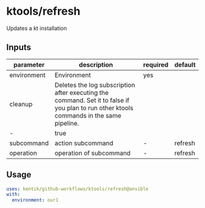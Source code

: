 # ktools/refresh

Updates a kt installation

## Inputs

| parameter| description | required | default |
| - | - | - | - |
| environment | Environment |  yes  | 
| cleanup | Deletes the log subscription after executing the command. Set it to false if you plan to run other ktools commands in the same pipeline.
 |  -  | true
| subcommand | action subcommand |  -  | refresh
| operation | operation of subcommand |  -  | refresh



## Usage

```yaml
uses: kentik/github-workflows/ktools/refresh@ansible
with:
  environment: our1

```
